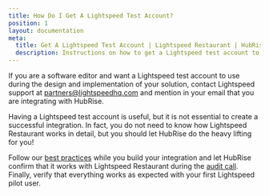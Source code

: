 ```yaml
---
title: How Do I Get A Lightspeed Test Account?
position: 1
layout: documentation
meta:
  title: Get A Lightspeed Test Account | Lightspeed Restaurant | HubRise
  description: Instructions on how to get a Lightspeed test account to design and test your integration.
---
```


If you are a software editor and want a Lightspeed test account to use during the design and implementation of your solution, contact Lightspeed support at [partners@lightspeedhq.com](mailto:partners@lightspeedhq.com.) and mention in your email that you are integrating with HubRise.

Having a Lightspeed test account is useful, but it is not essential to create a successful integration.
In fact, you do not need to know how Lightspeed Restaurant works in detail, but you should let HubRise do the heavy lifting for you!

Follow our [best practices](/developers/integration-guide#general-best-practices) while you build your integration and let HubRise confirm that it works with Lightspeed Restaurant during the [audit call](/developers/integration-guide#assessing-the-integration). Finally, verify that everything works as expected with your first Lightspeed pilot user.

